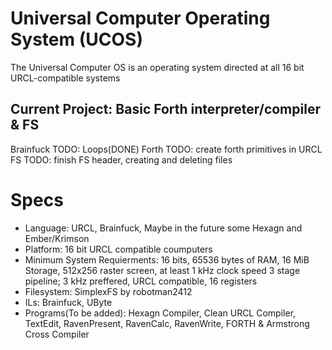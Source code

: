 # Universal Computer Operating System (UCOS)
The Universal Computer OS is an operating system directed at all 16 bit URCL-compatible systems

## Current Project: Basic Forth interpreter/compiler & FS
Brainfuck TODO: Loops(DONE)
Forth TODO: create forth primitives in URCL
FS TODO: finish FS header, creating and deleting files

# Specs
- Language: URCL, Brainfuck, Maybe in the future some Hexagn and Ember/Krimson
- Platform: 16 bit URCL compatible coumputers
- Minimum System Requierments: 16 bits, 65536 bytes of RAM, 16 MiB Storage, 512x256 raster screen, at least 1 kHz clock speed 3 stage pipeline; 3 kHz preffered, URCL compatible, 16 registers
- Filesystem: SimplexFS by robotman2412
- ILs: Brainfuck, UByte
- Programs(To be added): Hexagn Compiler, Clean URCL Compiler, TextEdit, RavenPresent, RavenCalc, RavenWrite, FORTH & Armstrong Cross Compiler
